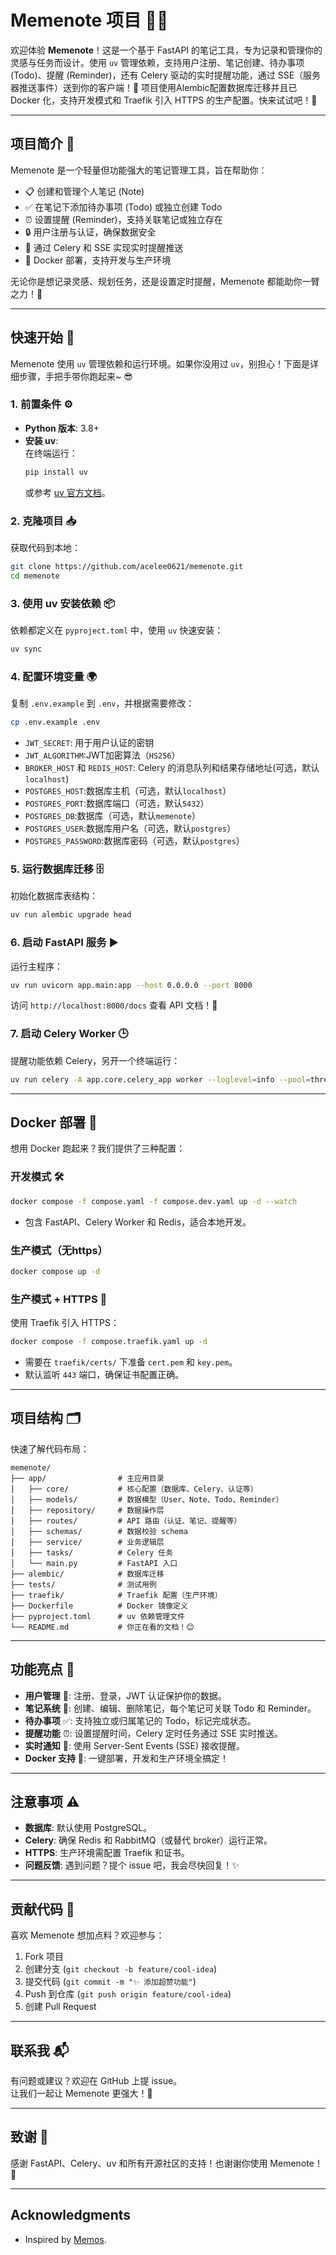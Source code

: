 # Memenote 项目 📝✨

欢迎体验 **Memenote**！这是一个基于 FastAPI 的笔记工具，专为记录和管理你的灵感与任务而设计。使用 `uv` 管理依赖，支持用户注册、笔记创建、待办事项 (Todo)、提醒 (Reminder)，还有 Celery 驱动的实时提醒功能，通过 SSE（服务器推送事件）送到你的客户端！📩 项目使用Alembic配置数据库迁移并且已 Docker 化，支持开发模式和 Traefik 引入 HTTPS 的生产配置。快来试试吧！🚀

---

## 项目简介 🌟

Memenote 是一个轻量但功能强大的笔记管理工具，旨在帮助你：
- 📋 创建和管理个人笔记 (Note)
- ✅ 在笔记下添加待办事项 (Todo) 或独立创建 Todo
- ⏰ 设置提醒 (Reminder)，支持关联笔记或独立存在
- 🔒 用户注册与认证，确保数据安全
- 📡 通过 Celery 和 SSE 实现实时提醒推送
- 🐳 Docker 部署，支持开发与生产环境

无论你是想记录灵感、规划任务，还是设置定时提醒，Memenote 都能助你一臂之力！💪

---

## 快速开始 🚀

Memenote 使用 `uv` 管理依赖和运行环境。如果你没用过 `uv`，别担心！下面是详细步骤，手把手带你跑起来~ 😎

### 1. 前置条件 ⚙️
- **Python 版本**: 3.8+  
- **安装 uv**:  
  在终端运行：
  ```bash
  pip install uv
  ```
  或参考 [uv 官方文档](https://github.com/astral-sh/uv)。

### 2. 克隆项目 📥
获取代码到本地：
```bash
git clone https://github.com/acelee0621/memenote.git
cd memenote
```

### 3. 使用 uv 安装依赖 📦
依赖都定义在 `pyproject.toml` 中，使用 `uv` 快速安装：
```bash
uv sync
```

### 4. 配置环境变量 🌍
复制 `.env.example` 到 `.env`，并根据需要修改：
```bash
cp .env.example .env
```
- `JWT_SECRET`: 用于用户认证的密钥
- `JWT_ALGORITHM`:JWT加密算法（`HS256`）
- `BROKER_HOST` 和 `REDIS_HOST`: Celery 的消息队列和结果存储地址(可选，默认`localhost`)
- `POSTGRES_HOST`:数据库主机（可选，默认`localhost`）
- `POSTGRES_PORT`:数据库端口（可选，默认`5432`）
- `POSTGRES_DB`:数据库（可选，默认`memenote`）
- `POSTGRES_USER`:数据库用户名（可选，默认`postgres`）
- `POSTGRES_PASSWORD`:数据库密码（可选，默认`postgres`）

### 5. 运行数据库迁移 🗄️
初始化数据库表结构：
```bash
uv run alembic upgrade head
```

### 6. 启动 FastAPI 服务 ▶️
运行主程序：
```bash
uv run uvicorn app.main:app --host 0.0.0.0 --port 8000
```
访问 `http://localhost:8000/docs` 查看 API 文档！📖

### 7. 启动 Celery Worker 🕒
提醒功能依赖 Celery，另开一个终端运行：
```bash
uv run celery -A app.core.celery_app worker --loglevel=info --pool=threads -Q celery,reminder_queue --autoscale=4,2
```

---

## Docker 部署 🐳

想用 Docker 跑起来？我们提供了三种配置：

### 开发模式 🛠️
```bash
docker compose -f compose.yaml -f compose.dev.yaml up -d --watch
```
- 包含 FastAPI、Celery Worker 和 Redis，适合本地开发。

### 生产模式（无https）
```bash
docker compose up -d
```

### 生产模式 + HTTPS 🔐
使用 Traefik 引入 HTTPS：
```bash
docker compose -f compose.traefik.yaml up -d
```
- 需要在 `traefik/certs/` 下准备 `cert.pem` 和 `key.pem`。
- 默认监听 `443` 端口，确保证书配置正确。

---

## 项目结构 🗂️
快速了解代码布局：
```
memenote/
├── app/                # 主应用目录
│   ├── core/           # 核心配置（数据库、Celery、认证等）
│   ├── models/         # 数据模型（User、Note、Todo、Reminder）
│   ├── repository/     # 数据操作层
│   ├── routes/         # API 路由（认证、笔记、提醒等）
│   ├── schemas/        # 数据校验 schema
│   ├── service/        # 业务逻辑层
│   ├── tasks/          # Celery 任务
│   └── main.py         # FastAPI 入口
├── alembic/            # 数据库迁移
├── tests/              # 测试用例
├── traefik/            # Traefik 配置（生产环境）
├── Dockerfile          # Docker 镜像定义
├── pyproject.toml      # uv 依赖管理文件
└── README.md           # 你正在看的文档！😊
```

---

## 功能亮点 🌈
- **用户管理** 👤: 注册、登录，JWT 认证保护你的数据。
- **笔记系统** 📝: 创建、编辑、删除笔记，每个笔记可关联 Todo 和 Reminder。
- **待办事项** ✅: 支持独立或归属笔记的 Todo，标记完成状态。
- **提醒功能** ⏰: 设置提醒时间，Celery 定时任务通过 SSE 实时推送。
- **实时通知** 📡: 使用 Server-Sent Events (SSE) 接收提醒。
- **Docker 支持** 🐳: 一键部署，开发和生产环境全搞定！

---

## 注意事项 ⚠️
- **数据库**: 默认使用 PostgreSQL。
- **Celery**: 确保 Redis 和 RabbitMQ（或替代 broker）运行正常。
- **HTTPS**: 生产环境需配置 Traefik 和证书。
- **问题反馈**: 遇到问题？提个 issue 吧，我会尽快回复！✨

---

## 贡献代码 🤝
喜欢 Memenote 想加点料？欢迎参与：
1. Fork 项目
2. 创建分支 (`git checkout -b feature/cool-idea`)
3. 提交代码 (`git commit -m "✨ 添加超赞功能"`)
4. Push 到仓库 (`git push origin feature/cool-idea`)
5. 创建 Pull Request

---

## 联系我 📬
有问题或建议？欢迎在 GitHub 上提 issue。  
让我们一起让 Memenote 更强大！🌟

---

## 致谢 🙏
感谢 FastAPI、Celery、uv 和所有开源社区的支持！也谢谢你使用 Memenote！💖

---

## Acknowledgments

- Inspired by [Memos](https://github.com/usememos/memos).